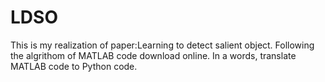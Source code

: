 # LDSO
This is my realization of paper:Learning to detect salient object.
Following the algrithom of MATLAB code download online.
In a words, translate MATLAB code to Python code.
